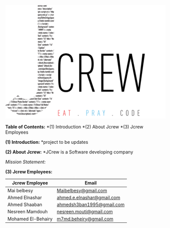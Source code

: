 ![JCrew Logo](https://github.com/maibelbesy/Jcrew/blob/master/images/jcrewlogo.png)


**Table of Contents:**
*(1) Introduction
*(2) About Jcrew
*(3) Jcrew Employees


**(1) Introduction:**
*project to be updates


**(2) About Jcrew:**
*JCrew is a Software developing company

*Mission Statement:*


**(3) Jcrew Employees:**

Jcrew Employee | Email
---------------| -----
Mai belbesy | Maibelbesy@gmail.com
Ahmed Elnashar | ahmed.e.elnashar@gmail.com
Ahmed Shaaban | ahmedsh3ban1995@gmail.com
Nesreen Mamdouh | nesreen.mouti@gmail.com
Mohamed El-Behairy | m7md.beheiry@gmail.com
